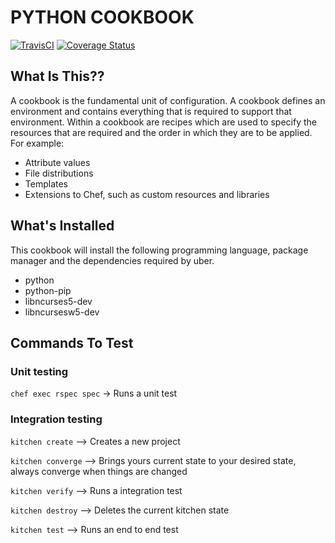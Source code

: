 PYTHON COOKBOOK
==============================

[![TravisCI](https://travis-ci.org/uber/Python-Sample-Application.svg?branch=master)](https://travis-ci.org/uber/Python-Sample-Application)
[![Coverage Status](https://coveralls.io/repos/uber/Python-Sample-Application/badge.png)](https://coveralls.io/r/uber/Python-Sample-Application)

What Is This??
-------------
A cookbook is the fundamental unit of configuration. A cookbook defines an environment and contains everything that is required to support that environment.
Within a cookbook are recipes which are used to specify the resources that are required and the order in which they are to be applied. For example:

* Attribute values
* File distributions
* Templates
* Extensions to Chef, such as custom resources and libraries


What's Installed
---------------
This cookbook will install the following programming language, package manager 
and the dependencies required by uber.
* python
* python-pip
* libncurses5-dev
* libncursesw5-dev


Commands To Test
---------------

### Unit testing 
`chef exec rspec spec` -> Runs a unit test

### Integration testing
`kitchen create` —> Creates a new project 

`kitchen converge` —> Brings yours current state to your desired state, always converge when things are changed

`kitchen verify` —> Runs a integration test

`kitchen destroy` —> Deletes the current kitchen state

`kitchen test` —> Runs an end to end test

